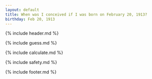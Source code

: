 ```yaml
---
layout: default
title: When was I conceived if I was born on February 20, 1913?
birthday: Feb 20, 1913
---
```


{% include header.md %}

{% include guess.md %}

{% include calculate.md %}

{% include safety.md %}

{% include footer.md %}



